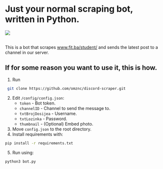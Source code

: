 # Just your normal scraping bot, written in Python.

<a href="https://discord.gg/vZRrpBXFNT"><img src="https://img.shields.io/discord/787773373748740128?label=Discord%20Server&style=for-the-badge"></img></a>
<br><br>

This is a bot that scrapes www.fit.ba/student/ and sends the latest post to a channel in our server.

## If for some reason you want to use it, this is how.

1. Run 
```sh
 git clone https://github.com/omznc/discord-scraper.git
```
2. Edit `/config/config.json`:
   * `token` - Bot token.
   * `channelID` - Channel to send the message to.
   * `txtBrojDosijea` - Username.
   * `txtLozinka` - Password.
   * `thumbnail` - (Optional) Embed photo.
3. Move `config.json` to the root directory.
4. Install requirements with:
```sh
pip install -r requirements.txt
```
5. Run using:
```sh
python3 bot.py
```